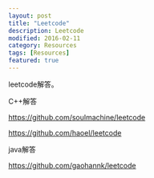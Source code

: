 ```yaml
---
layout: post
title: "Leetcode"
description: Leetcode
modified: 2016-02-11
category: Resources
tags: [Resources]
featured: true
---
```


leetcode解答。

C++解答

<https://github.com/soulmachine/leetcode>

<https://github.com/haoel/leetcode>

java解答

<https://github.com/gaohannk/leetcode>

